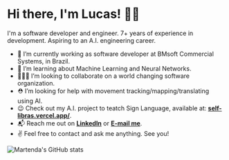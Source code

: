 # Hi there, I'm Lucas! 👋😁

I'm a software developer and engineer. 7+ years of experience in development. Aspiring to an A.I. engineering career.

- 🔭 I’m currently working as software developer at BMsoft Commercial Systems, in Brazil.
- 🌱 I’m learning about Machine Learning and Neural Networks.
- 🧑‍🤝‍🧑 I’m looking to collaborate on a world changing software organization.
- ⛑ I’m looking for help with movement tracking/mapping/translating using AI.
- 😉 Check out my A.I. project to teatch Sign Language, available at: **[self-libras.vercel.app/](https://self-libras.vercel.app/)**.
- 📬 Reach me out on **[LinkedIn](https://www.linkedin.com/in/lucas-martendal/)** or **[E-mail me](mailto.lucasmartendal777@gmail.com)**.
- ✌️ Feel free to contact and ask me anything. See you!

![Martenda's GitHub stats](https://github-readme-stats-xi-two-25.vercel.app/api?username=Martenda&hide=prs,issues&show=prs_merged&hide_rank=true&show_icons=true&include_all_commits=true&hide_border=true)
